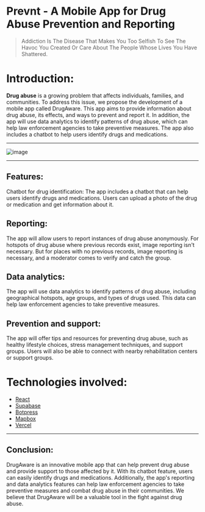 # Prevnt - A Mobile App for Drug Abuse Prevention and Reporting

> Addiction Is The Disease That Makes You Too Selfish
To See The Havoc You Created Or
Care About The People Whose Lives You Have Shattered.

# Introduction: 
**Drug abuse** is a growing problem that affects individuals, families, and communities. 
To address this issue, we propose the development of a mobile app called DrugAware. 
This app aims to provide information about drug abuse, its effects, and ways to prevent and report it. 
In addition, the app will use data analytics to identify patterns of drug abuse, 
which can help law enforcement agencies to take preventive measures. 
The app also includes a chatbot to help users identify drugs and medications.

---
![image](https://user-images.githubusercontent.com/55801439/235511946-81af4435-cbb6-4815-ad6a-a7fcbdcb292c.png)

---

## Features:

Chatbot for drug identification: 
The app includes a chatbot that can help users identify drugs and medications. 
Users can upload a photo of the drug or medication and get information about it.

## Reporting: 
The app will allow users to report instances of drug abuse anonymously. 
For hotspots of drug abuse where previous records exist, image reporting isn't necessary. 
But for places with no previous records, image reporting is necessary, and a moderator comes to verify and catch the group.

## Data analytics: 
The app will use data analytics to identify patterns of drug abuse, 
including geographical hotspots, age groups, and types of drugs used. 
This data can help law enforcement agencies to take preventive measures.

## Prevention and support: 
The app will offer tips and resources for preventing drug abuse, 
such as healthy lifestyle choices, stress management techniques, and support groups. 
Users will also be able to connect with nearby rehabilitation centers or support groups.

# Technologies involved:
- [React](https://react.dev/)
- [Supabase](https://supabase.com/)
- [Botpress](https://botpress.com/)
- [Mapbox](https://www.mapbox.com/)
- [Vercel](https://vercel.com/)

---

## Conclusion: 
DrugAware is an innovative mobile app that can help prevent drug abuse 
and provide support to those affected by it. With its chatbot feature, 
users can easily identify drugs and medications. Additionally, the app's reporting and data analytics 
features can help law enforcement agencies to take preventive measures and combat drug abuse in their communities.
We believe that DrugAware will be a valuable tool in the fight against drug abuse.


